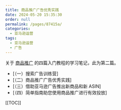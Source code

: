 ```yaml
---
title: 商品推广广告优秀实践
date: 2024-05-20 15:35:30
order: null
permalink: /pages/87415a/
categories: 
  - 亚马逊运营
tags: 
  - 亚马逊运营
  - 广告
---
```


关于 [商品推广](https://advertising.amazon.com/solutions/products/sponsored-products) 的四篇入门教程的学习笔记，此为第二篇。

- [（一）搜索广告训练营]
- [（二）商品推广广告优秀实践]
- [（三）借助亚马逊广告推出新商品和新 ASIN]
- [（四）简单指南助您使用商品推广进行有效投放]

[[TOC]]
